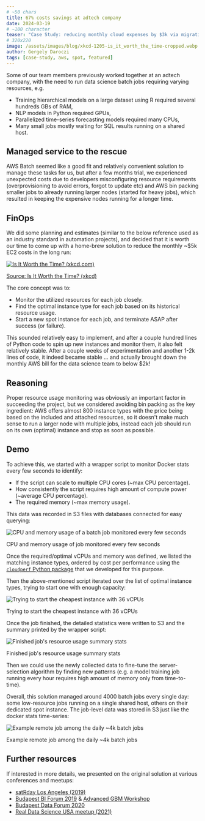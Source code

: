 ```yaml
---
# ~50 chars
title: 67% costs savings at adtech company
date: 2024-03-19
# ~100 character
teaser: "Case Study: reducing monthly cloud expenses by $3k via migrating from AWS Batch to self-managed instances."
# 320x220
image: /assets/images/blog/xkcd-1205-is_it_worth_the_time-cropped.webp
author: Gergely Daroczi
tags: [case-study, aws, spot, featured]
---
```


Some of our team members previously worked together at an adtech
company, with the need to run data science batch jobs requiring
varying resources, e.g.

- Training hierarchical models on a large dataset using R required
  several hundreds GBs of RAM,
- NLP models in Python required GPUs,
- Parallelized time-series forecasting models required many CPUs,
- Many small jobs mostly waiting for SQL results running on a shared
  host.

## Managed service to the rescue

AWS Batch seemed like a good fit and relatively convenient solution to
manage these tasks for us, but after a few months trial, we
experienced unexpected costs due to developers misconfiguring resource
requirements (overprovisioning to avoid errors, forgot to update etc)
and AWS bin packing smaller jobs to already running larger nodes
(started for heavy jobs), which resulted in keeping the expensive
nodes running for a longer time.

## FinOps

We did some planning and estimates (similar to the below reference
used as an industry standard in automation projects), and decided that
it is worth our time to come up with a home-brew solution to reduce
the monthly ~$5k EC2 costs in the long run:

<div class="text-center m-2.5 mt-8 mb-6">
  <a href="https://xkcd.com/1205/"
     target="_blank" rel="noopener"
     class="!no-underline">
    <img
      title="Is It Worth the Time? (xkcd.com)"
      src="/assets/images/blog/xkcd-1205-is_it_worth_the_time.png"
      class="w-full" />
    <p>Source: Is It Worth the Time? (xkcd)</p>
  </a>
</div>

The core concept was to:

- Monitor the utilized resources for each job closely.
- Find the optimal instance type for each job based on its historical
  resource usage.
- Start a new spot instance for each job, and terminate ASAP after
  success (or failure).

This sounded relatively easy to implement, and after a couple hundred
lines of Python code to spin up new instances and monitor them, it
also felt relatively stable. After a couple weeks of experimentation
and another 1-2k lines of code, it indeed became stable ... and
actually brought down the monthly AWS bill for the data science team
to below $2k!

## Reasoning

Proper resource usage monitoring was obviously an important factor in
succeeding the project, but we considered avoiding bin packing as the
key ingredient: AWS offers almost 800 instance types with the price
being based on the included and attached resources, so it doesn't make
much sense to run a larger node with multiple jobs, instead each job
should run on its own (optimal) instance and stop as soon as possible.

## Demo

To achieve this, we started with a wrapper script to monitor Docker
stats every few seconds to identify:

- If the script can scale to multiple CPU cores (~max CPU percentage).
- How consistently the script requires high amount of compute power
  (~average CPU percentage).
- The required memory (~max memory usage).

This data was recorded in S3 files with databases connected for easy
querying:

<div class="text-center m-2.5 mt-8 mb-6">
  <img class="zoomin"
    title="CPU and memory usage of a batch job monitored every few seconds"
    src="/assets/images/blog/adtech-usecase-job-metrics.png"/>
  <p>CPU and memory usage of job monitored every few seconds</p>
</div>

Once the required/optimal vCPUs and memory was defined, we listed the
matching instance types, ordered by cost per performance using the <a
href="https://github.com/bra-fsn/cloudperf" target="_blank"
rel="noopener"> `cloudperf` Python package</a> that we developed for
this purpose.

Then the above-mentioned script iterated over the list of optimal
instance types, trying to start one with enough capacity:

<div class="text-center m-2.5 mt-8 mb-6">
  <img class="zoomin"
    title="Trying to start the cheapest instance with 36 vCPUs"
    src="/assets/images/blog/adtech-usecase-run.png"/>
  <p>Trying to start the cheapest instance with 36 vCPUs</p>
</div>

Once the job finished, the detailed statistics were written to S3 and
the summary printed by the wrapper script:

<div class="text-center m-2.5 mt-8 mb-6">
  <img class="zoomin"
    title="Finished job's resource usage summary stats"
    src="/assets/images/blog/adtech-usecase-stopped.png"/>
  <p>Finished job's resource usage summary stats</p>
</div>

Then we could use the newly collected data to fine-tune the
server-selection algorithm by finding new patterns (e.g. a model
training job running every hour requires high amount of memory only
from time-to-time).

Overall, this solution managed around 4000 batch jobs every single
day: some low-resource jobs running on a single shared host, others on
their dedicated spot instance. The job-level data was stored in S3
just like the docker stats time-series:

<div class="text-center m-2.5 mt-8 mb-6">
  <img class="zoomin"
    title="Example remote job among the daily ~4k batch jobs"
    src="/assets/images/blog/adtech-usecase-jobs.png"/>
  <p>Example remote job among the daily ~4k batch jobs</p>
</div>

## Further resources

If interested in more details, we presented on the original solution
at various conferences and meetups:

- <a href="https://losangeles2019.satrdays.org/" target="_blank" rel="noopener">satRday Los Angeles (2019)</a>
- <a href="https://budapestbiforum.hu/2019/en/" target="_blank" rel="noopener">Budapest BI Forum 2019</a> & <a href="https://github.com/szilard/GBM-adv-workshop-Bp19" target="_blank" rel="noopener">Advanced GBM Workshop</a>
- <a href="https://budapestdata.hu/2020/en/" target="_blank" rel="noopener">Budapest Data Forum 2020</a>
- <a href="https://www.meetup.com/real-data-science-usa-r-meetup/" target="_blank" rel="noopener">Real Data Science USA meetup (2021)</a>
